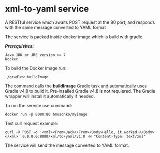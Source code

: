 # xml-to-yaml service
A RESTful service which awaits POST request at the 80 port, and responds with the same message converted to YAML format

The service is packed inside docker image which is build with gradle.

**_Prerequisites:_**
```
Java JDK or JRE version >= 7
Docker 
```

To build the Docker Image run:
```
./gradlew buildImage
```
The command calls the **buildImage** Gradle task and automatically uses Gradle v4.8 to build it. Pre-insalled Gradle v4.8 is not requiered. The Gradle wrapper will install it automatically if needed.

To run the service use command:
```
docker run -p 8080:80 bmuschko/myimage
```

Test curl request example:
```
curl -X POST -d '<xml><From>Jack</From><Body>Hello, it worked!</Body></xml>' 0.0.0.0:8080/xml/to/yaml/v1.0 -H "Content-Type: text/xml"
```

The service will send the message converted to YAML format.